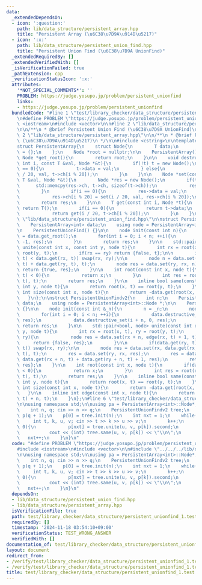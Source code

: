 ```yaml
---
data:
  _extendedDependsOn:
  - icon: ':question:'
    path: lib/data_structure/persistent_array.hpp
    title: "Persistent Array (\u6C38\u7D9A\u914D\u5217)"
  - icon: ':x:'
    path: lib/data_structure/persistent_union_find.hpp
    title: "Persistent Union Find (\u6C38\u7D9A UnionFind)"
  _extendedRequiredBy: []
  _extendedVerifiedWith: []
  _isVerificationFailed: true
  _pathExtension: cpp
  _verificationStatusIcon: ':x:'
  attributes:
    '*NOT_SPECIAL_COMMENTS*': ''
    PROBLEM: https://judge.yosupo.jp/problem/persistent_unionfind
    links:
    - https://judge.yosupo.jp/problem/persistent_unionfind
  bundledCode: "#line 1 \"test/library_checker/data_structure/persistent_unionfind_1.test.cpp\"\
    \n#define PROBLEM \"https://judge.yosupo.jp/problem/persistent_unionfind\"\n#include\
    \ <iostream>\n#include <vector>\n\n#line 2 \"lib/data_structure/persistent_union_find.hpp\"\
    \n\n/**\n * @brief Persistent Union Find (\u6C38\u7D9A UnionFind)\n */\n\n#line\
    \ 2 \"lib/data_structure/persistent_array.hpp\"\n\n/**\n * @brief Persistent Array\
    \ (\u6C38\u7D9A\u914D\u5217)\n */\n\n#include <cstring>\n\ntemplate<typename T>\n\
    struct PersistentArray{\n    struct Node{\n        T data;\n        Node *ch[20]\
    \ = {};\n    };\n    Node *root = nullptr;\n\n    PersistentArray() {}\n\n   \
    \ Node *get_root(){\n        return root;\n    }\n\n    void destructive_set(const\
    \ int i, const T &val, Node *&t){\n        if(!t) t = new Node();\n        if(i\
    \ == 0){\n            t->data = val;\n        } else{\n            destructive_set(i\
    \ / 20, val, t->ch[i % 20]);\n        }\n    }\n\n    Node *set(const int i, const\
    \ T &val, Node *&t){\n        Node *res = new Node();\n        if(t){\n      \
    \      std::memcpy(res->ch, t->ch, sizeof(t->ch));\n            res->data = t->data;\n\
    \        }\n        if(i == 0){\n            res->data = val;\n        } else{\n\
    \            res->ch[i % 20] = set(i / 20, val, res->ch[i % 20]);\n        }\n\
    \        return res;\n    }\n\n    T get(const int i, Node *t){\n        if(!t)\
    \ return T();\n        if(i == 0){\n            return t->data;\n        } else{\n\
    \            return get(i / 20, t->ch[i % 20]);\n        }\n    }\n};\n#line 8\
    \ \"lib/data_structure/persistent_union_find.hpp\"\n\nstruct PersistentUnionFind{\n\
    \    PersistentArray<int> data;\n    using node = PersistentArray<int>::Node *;\n\
    \n    PersistentUnionFind() {}\n\n    node init(const int n){\n        node res\
    \ = data.get_root();\n        for(int i = 0; i < n; ++i){\n            data.destructive_set(i,\
    \ -1, res);\n        }\n        return res;\n    }\n\n    std::pair<bool, node>\
    \ unite(const int x, const int y, node t){\n        int rx = root(x, t), ry =\
    \ root(y, t);\n        if(rx == ry) return {false, t};\n\n        if(data.get(ry,\
    \ t) < data.get(rx, t)) swap(rx, ry);\n\n        node n = data.set(rx, data.get(rx,\
    \ t) + data.get(ry, t), t);\n        node res = data.set(ry, rx, n);\n       \
    \ return {true, res};\n    }\n\n    int root(const int x, node t){\n        if(data.get(x,\
    \ t) < 0){\n            return x;\n        }\n        int res = root(data.get(x,\
    \ t), t);\n        return res;\n    }\n\n    inline bool same(const int x, const\
    \ int y, node t){\n        return root(x, t) == root(y, t);\n    }\n\n    inline\
    \ int size(const int x, node t){\n        return -data.get(root(x, t), t);\n \
    \   }\n};\n\nstruct PersistentUnionFindv2{\n    int n;\n    PersistentArray<int>\
    \ data;\n    using node = PersistentArray<int>::Node *;\n\n    PersistentUnionFindv2()\
    \ {}\n\n    node init(const int &_n){\n        n = _n;\n        node res = data.get_root();\n\
    \        for(int i = 0; i < n; ++i){\n            data.destructive_set(i, -1,\
    \ res);\n            data.destructive_set(i + n, 0, res);\n        }\n       \
    \ return res;\n    }\n\n    std::pair<bool, node> unite(const int x, const int\
    \ y, node t){\n        int rx = root(x, t), ry = root(y, t);\n        if(rx ==\
    \ ry){\n            node res = data.set(rx + n, edge(rx, t) + 1, t);\n       \
    \     return {false, res};\n        }\n\n        if(data.get(ry, t) < data.get(rx,\
    \ t)) swap(rx, ry);\n\n        node res = data.set(rx, data.get(rx, t) + data.get(ry,\
    \ t), t);\n        res = data.set(ry, rx, res);\n        res = data.set(rx + n,\
    \ data.get(rx + n, t) + data.get(ry + n, t) + 1, res);\n        return {true,\
    \ res};\n    }\n\n    int root(const int x, node t){\n        if(data.get(x, t)\
    \ < 0){\n            return x;\n        }\n        int res = root(data.get(x,\
    \ t), t);\n        return res;\n    }\n\n    inline bool same(const int x, const\
    \ int y, node t){\n        return root(x, t) == root(y, t);\n    }\n\n    inline\
    \ int size(const int x, node t){\n        return -data.get(root(x, t), t);\n \
    \   }\n\n    inline int edge(const int x, node t){\n        return data.get(root(x,\
    \ t) + n, t);\n    }\n};\n#line 6 \"test/library_checker/data_structure/persistent_unionfind_1.test.cpp\"\
    \n\nusing namespace std;\n\nusing pa = PersistentArray<int>::Node*;\n\nint main(){\n\
    \    int n, q; cin >> n >> q;\n    PersistentUnionFindv2 tree;\n    vector<pa>\
    \ p(q + 1);\n    p[0] = tree.init(n);\n    int nxt = 1;\n    while(q--){\n   \
    \     int t, k, u, v; cin >> t >> k >> u >> v;\n        k++;\n        if(t ==\
    \ 0){\n            p[nxt] = tree.unite(u, v, p[k]).second;\n        }else{\n \
    \           cout << (int) tree.same(u, v, p[k]) << \"\\n\";\n        }\n     \
    \   nxt++;\n    }\n}\n"
  code: "#define PROBLEM \"https://judge.yosupo.jp/problem/persistent_unionfind\"\n\
    #include <iostream>\n#include <vector>\n\n#include \"../../../lib/data_structure/persistent_union_find.hpp\"\
    \n\nusing namespace std;\n\nusing pa = PersistentArray<int>::Node*;\n\nint main(){\n\
    \    int n, q; cin >> n >> q;\n    PersistentUnionFindv2 tree;\n    vector<pa>\
    \ p(q + 1);\n    p[0] = tree.init(n);\n    int nxt = 1;\n    while(q--){\n   \
    \     int t, k, u, v; cin >> t >> k >> u >> v;\n        k++;\n        if(t ==\
    \ 0){\n            p[nxt] = tree.unite(u, v, p[k]).second;\n        }else{\n \
    \           cout << (int) tree.same(u, v, p[k]) << \"\\n\";\n        }\n     \
    \   nxt++;\n    }\n}\n"
  dependsOn:
  - lib/data_structure/persistent_union_find.hpp
  - lib/data_structure/persistent_array.hpp
  isVerificationFile: true
  path: test/library_checker/data_structure/persistent_unionfind_1.test.cpp
  requiredBy: []
  timestamp: '2024-11-18 03:54:10+09:00'
  verificationStatus: TEST_WRONG_ANSWER
  verifiedWith: []
documentation_of: test/library_checker/data_structure/persistent_unionfind_1.test.cpp
layout: document
redirect_from:
- /verify/test/library_checker/data_structure/persistent_unionfind_1.test.cpp
- /verify/test/library_checker/data_structure/persistent_unionfind_1.test.cpp.html
title: test/library_checker/data_structure/persistent_unionfind_1.test.cpp
---
```


